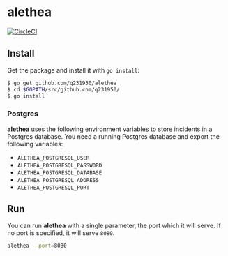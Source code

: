 # alethea

[![CircleCI](https://circleci.com/gh/q231950/alethea.svg?style=svg)](https://circleci.com/gh/q231950/alethea)

## Install

Get the package and install it with `go install`:

```bash
$ go get github.com/q231950/alethea
$ cd $GOPATH/src/github.com/q231950/
$ go install
```

### Postgres

**alethea** uses the following environment variables to store incidents in a Postgres database. You need a running Postgres database and export the following variables:
- `ALETHEA_POSTGRESQL_USER`
- `ALETHEA_POSTGRESQL_PASSWORD`
- `ALETHEA_POSTGRESQL_DATABASE`
- `ALETHEA_POSTGRESQL_ADDRESS`
- `ALETHEA_POSTGRESQL_PORT`

## Run

You can run **alethea** with a single parameter, the port which it will serve. If no port is specified, it will serve `8080`.

```bash
alethea --port=8080
```
